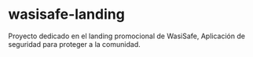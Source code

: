 # wasisafe-landing
Proyecto dedicado en el landing promocional de WasiSafe, Aplicación de seguridad para proteger a la comunidad.
